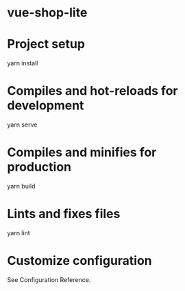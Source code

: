 # vue-shop-lite
# Project setup
yarn install
# Compiles and hot-reloads for development
yarn serve
# Compiles and minifies for production
yarn build
# Lints and fixes files
yarn lint
# Customize configuration
See Configuration Reference.
